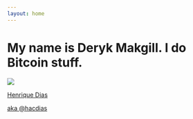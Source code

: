 ```yaml
---
layout: home
---
```


<h1 class="name glitch" data-text="My name is Deryk Makgill. I do Bitcoin stuff.">My name is Deryk Makgill. I do Bitcoin stuff.</h1>

<div id="header"><a class="no-link" href="./"><img src="./logo.svg"><div><p class="name glitch" data-text="Henrique Dias">Henrique Dias</p><p class="aka">aka <span class="glitch" data-text="@hacdias">@hacdias</span></p></div></a></div>

